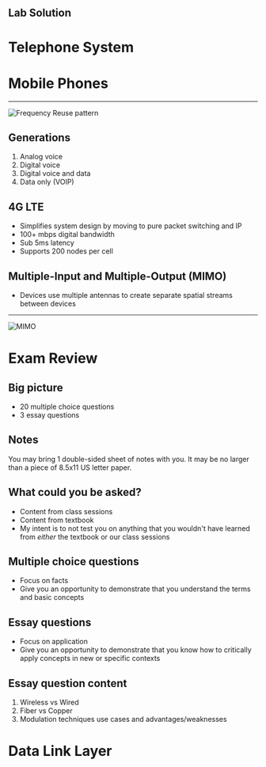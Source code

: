 Lab Solution
------------

Telephone System
================

Mobile Phones
=============

---

![Frequency Reuse pattern](https://upload.wikimedia.org/wikipedia/commons/thumb/e/ee/Frequency_reuse.svg/595px-Frequency_reuse.svg.png)

Generations
-----------

1. Analog voice
2. Digital voice
3. Digital voice and data
4. Data only (VOIP)

4G LTE
------

- Simplifies system design by moving to pure packet switching and IP
- 100+ mbps digital bandwidth
- Sub 5ms latency
- Supports 200 nodes per cell

Multiple-Input and Multiple-Output (MIMO)
-----------------------------------------

- Devices use multiple antennas to create separate spatial streams between devices

---

![MIMO](https://upload.wikimedia.org/wikipedia/commons/thumb/f/f1/MIMO_with_building.png/1024px-MIMO_with_building.png)

Exam Review
===========

Big picture
-----------

- 20 multiple choice questions
- 3 essay questions

Notes
-----

You may bring 1 double-sided sheet of notes with you. It may be no larger than a piece of 8.5x11 US letter paper.

What could you be asked?
------------------------

- Content from class sessions
- Content from textbook
- My intent is to not test you on anything that you wouldn't have learned from *either* the textbook or our class sessions

Multiple choice questions
-------------------------

- Focus on facts
- Give you an opportunity to demonstrate that you understand the terms and basic concepts

Essay questions
---------------

- Focus on application
- Give you an opportunity to demonstrate that you know how to critically apply concepts in new or specific contexts

Essay question content
----------------------

1. Wireless vs Wired
2. Fiber vs Copper
3. Modulation techniques use cases and advantages/weaknesses

Data Link Layer
===============
